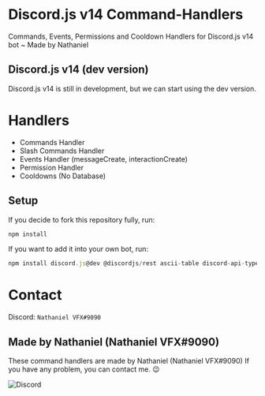 # Discord.js v14 Command-Handlers
Commands, Events, Permissions and Cooldown Handlers for Discord.js v14 bot ~ Made by Nathaniel

## Discord.js v14 (dev version)
Discord.js v14 is still in development, but we can start using the dev version.

# Handlers
- Commands Handler
- Slash Commands Handler
- Events Handler (messageCreate, interactionCreate)
- Permission Handler
- Cooldowns (No Database)

## Setup
If you decide to fork this repository fully, run:
```js
npm install
```

If you want to add it into your own bot,
run:
```js
npm install discord.js@dev @discordjs/rest ascii-table discord-api-types ms chalk@2.4.1
```

# Contact
Discord: `Nathaniel VFX#9090`

## Made by Nathaniel (Nathaniel VFX#9090)
These command handlers are made by Nathaniel (Nathaniel VFX#9090)
If you have any problem, you can contact me. 😉

<img src="https://discord.c99.nl/widget/theme-2/753180650202202154.png" alt="Discord"/>
